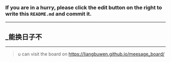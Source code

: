 ### If you are in a hurry, please click the edit button on the right to write this `README.md` and commit it.
  
---
_能换日子不  
---  
***
> u can visit the board on <https://liangbuwen.github.io/meesage_board/>    
